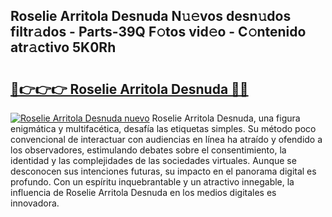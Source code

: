 ## Roselie Arritola Desnuda N𝚞𝚎vos desn𝚞dos filtr𝚊dos - Parts-39Q F𝚘tos vid𝚎o - C𝚘ntenido atr𝚊ctivo 5K0Rh

# <h2><a href="http://mb7kd5.tromn.icu/?c=Roselie+Arritola+Desnuda">🔗👉👉👉 Roselie Arritola Desnuda 🔗🔗</a></h2>

[![Roselie Arritola Desnuda nuevo](https://i.imgur.com/pEAQMta.gif)](http://mb7kd5.tromn.icu/?c=Roselie+Arritola+Desnuda)
Roselie Arritola Desnuda, una figura enigmática y multifacética, desafía las etiquetas simples. Su método poco convencional de interactuar con audiencias en línea ha atraído y ofendido a los observadores, estimulando debates sobre el consentimiento, la identidad y las complejidades de las sociedades virtuales. Aunque se desconocen sus intenciones futuras, su impacto en el panorama digital es profundo. Con un espíritu inquebrantable y un atractivo innegable, la influencia de Roselie Arritola Desnuda en los medios digitales es innovadora.
